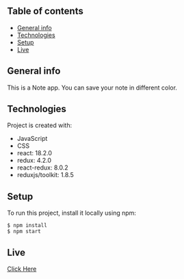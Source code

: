 ## Table of contents
- [General info](#general-info)
- [Technologies](#technologies)
- [Setup](#setup)
- [Live](#live)

## General info
This is a Note app. You can save your note in different color.
	
## Technologies
Project is created with:
* JavaScript
* CSS
* react: 18.2.0
* redux: 4.2.0
* react-redux: 8.0.2
* reduxjs/toolkit: 1.8.5

	
## Setup
To run this project, install it locally using npm:

```
$ npm install
$ npm start
```

## Live
[Click Here](https://hamzasahin-notesapp.netlify.app/)
